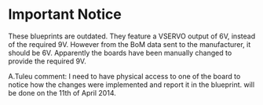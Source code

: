 # Important Notice

These blueprints are outdated. They feature a VSERVO output of 6V,
instead of the required 9V. However from the BoM data sent to the
manufacturer, it should be 6V. Apparently the boards have been manually
changed to provide the required 9V.


A.Tuleu comment: I need to have physical access to one of the board to
notice how the changes were implemented and report it in the
blueprint. will be done on the 11th of April 2014.
